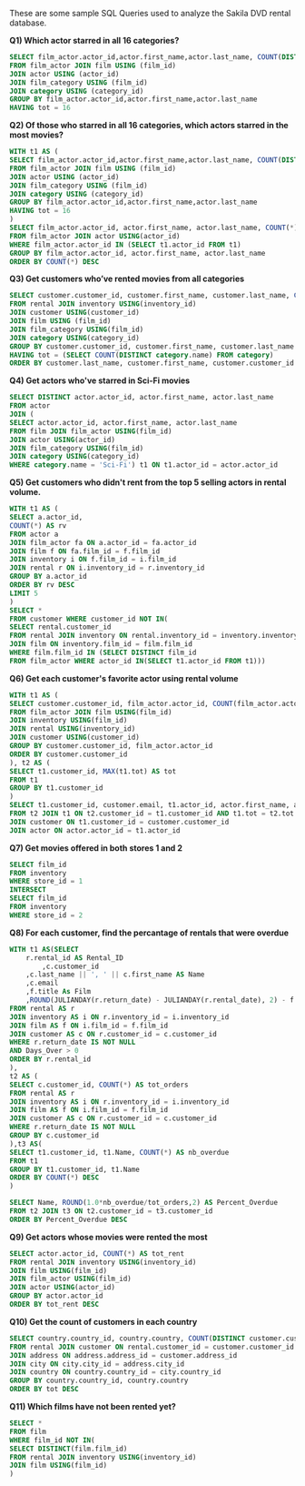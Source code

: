 These are some sample SQL Queries used to analyze the Sakila DVD rental database.

<b>Q1) Which actor starred in all 16 categories?</b>
```sql
SELECT film_actor.actor_id,actor.first_name,actor.last_name, COUNT(DISTINCT category.category_id) AS tot
FROM film_actor JOIN film USING (film_id)
JOIN actor USING (actor_id)
JOIN film_category USING (film_id)
JOIN category USING (category_id)
GROUP BY film_actor.actor_id,actor.first_name,actor.last_name
HAVING tot = 16
```

<b>Q2) Of those who starred in all 16 categories, which actors starred in the most movies?</b>
```sql
WITH t1 AS (
SELECT film_actor.actor_id,actor.first_name,actor.last_name, COUNT(DISTINCT category.category_id) AS tot
FROM film_actor JOIN film USING (film_id)
JOIN actor USING (actor_id)
JOIN film_category USING (film_id)
JOIN category USING (category_id)
GROUP BY film_actor.actor_id,actor.first_name,actor.last_name
HAVING tot = 16
)
SELECT film_actor.actor_id, actor.first_name, actor.last_name, COUNT(*)
FROM film_actor JOIN actor USING(actor_id)
WHERE film_actor.actor_id IN (SELECT t1.actor_id FROM t1)
GROUP BY film_actor.actor_id, actor.first_name, actor.last_name
ORDER BY COUNT(*) DESC
```

<b>Q3) Get customers who’ve rented movies from all categories</b>
```sql
SELECT customer.customer_id, customer.first_name, customer.last_name, COUNT(DISTINCT category.name) AS tot
FROM rental JOIN inventory USING(inventory_id)
JOIN customer USING(customer_id)
JOIN film USING (film_id)
JOIN film_category USING(film_id)
JOIN category USING(category_id)
GROUP BY customer.customer_id, customer.first_name, customer.last_name
HAVING tot = (SELECT COUNT(DISTINCT category.name) FROM category)
ORDER BY customer.last_name, customer.first_name, customer.customer_id
```

<b>Q4) Get actors who've starred in Sci-Fi movies</b>
```sql
SELECT DISTINCT actor.actor_id, actor.first_name, actor.last_name
FROM actor 
JOIN (
SELECT actor.actor_id, actor.first_name, actor.last_name
FROM film JOIN film_actor USING(film_id)
JOIN actor USING(actor_id)
JOIN film_category USING(film_id)
JOIN category USING(category_id)
WHERE category.name = 'Sci-Fi') t1 ON t1.actor_id = actor.actor_id
```

<b>Q5) Get customers who didn't rent from the top 5 selling actors in rental volume.</b>
```sql
WITH t1 AS (
SELECT a.actor_id, 
COUNT(*) AS rv
FROM actor a
JOIN film_actor fa ON a.actor_id = fa.actor_id
JOIN film f ON fa.film_id = f.film_id
JOIN inventory i ON f.film_id = i.film_id
JOIN rental r ON i.inventory_id = r.inventory_id
GROUP BY a.actor_id
ORDER BY rv DESC
LIMIT 5
)
SELECT *
FROM customer WHERE customer_id NOT IN(
SELECT rental.customer_id
FROM rental JOIN inventory ON rental.inventory_id = inventory.inventory_id
JOIN film ON inventory.film_id = film.film_id
WHERE film.film_id IN (SELECT DISTINCT film_id
FROM film_actor WHERE actor_id IN(SELECT t1.actor_id FROM t1)))
```
<b>Q6) Get each customer's favorite actor using rental volume</b>
```sql
WITH t1 AS (
SELECT customer.customer_id, film_actor.actor_id, COUNT(film_actor.actor_id) AS tot
FROM film_actor JOIN film USING(film_id)
JOIN inventory USING(film_id)
JOIN rental USING(inventory_id)
JOIN customer USING(customer_id)
GROUP BY customer.customer_id, film_actor.actor_id
ORDER BY customer.customer_id
), t2 AS (
SELECT t1.customer_id, MAX(t1.tot) AS tot
FROM t1
GROUP BY t1.customer_id
)
SELECT t1.customer_id, customer.email, t1.actor_id, actor.first_name, actor.last_name,t1.tot
FROM t2 JOIN t1 ON t2.customer_id = t1.customer_id AND t1.tot = t2.tot
JOIN customer ON t1.customer_id = customer.customer_id
JOIN actor ON actor.actor_id = t1.actor_id
```
<b>Q7) Get movies offered in both stores 1 and 2</b>
```sql
SELECT film_id
FROM inventory 
WHERE store_id = 1
INTERSECT
SELECT film_id
FROM inventory
WHERE store_id = 2
```
<b>Q8) For each customer, find the percantage of rentals that were overdue</b>
```sql
WITH t1 AS(SELECT
    r.rental_id AS Rental_ID
		,c.customer_id
    ,c.last_name || ', ' || c.first_name AS Name
    ,c.email
    ,f.title As Film
    ,ROUND(JULIANDAY(r.return_date) - JULIANDAY(r.rental_date), 2) - f.rental_duration AS Days_Over
FROM rental AS r
JOIN inventory AS i ON r.inventory_id = i.inventory_id
JOIN film AS f ON i.film_id = f.film_id
JOIN customer AS c ON r.customer_id = c.customer_id
WHERE r.return_date IS NOT NULL
AND Days_Over > 0
ORDER BY r.rental_id
),
t2 AS (
SELECT c.customer_id, COUNT(*) AS tot_orders
FROM rental AS r
JOIN inventory AS i ON r.inventory_id = i.inventory_id
JOIN film AS f ON i.film_id = f.film_id
JOIN customer AS c ON r.customer_id = c.customer_id
WHERE r.return_date IS NOT NULL
GROUP BY c.customer_id
),t3 AS(
SELECT t1.customer_id, t1.Name, COUNT(*) AS nb_overdue
FROM t1
GROUP BY t1.customer_id, t1.Name
ORDER BY COUNT(*) DESC
)

SELECT Name, ROUND(1.0*nb_overdue/tot_orders,2) AS Percent_Overdue
FROM t2 JOIN t3 ON t2.customer_id = t3.customer_id
ORDER BY Percent_Overdue DESC
```

<b>Q9) Get actors whose movies were rented the most</b>
```sql
SELECT actor.actor_id, COUNT(*) AS tot_rent
FROM rental JOIN inventory USING(inventory_id)
JOIN film USING(film_id)
JOIN film_actor USING(film_id)
JOIN actor USING(actor_id)
GROUP BY actor.actor_id
ORDER BY tot_rent DESC	
```


<b>Q10) Get the count of customers in each country</b>
```sql
SELECT country.country_id, country.country, COUNT(DISTINCT customer.customer_id) AS tot
FROM rental JOIN customer ON rental.customer_id = customer.customer_id
JOIN address ON address.address_id = customer.address_id
JOIN city ON city.city_id = address.city_id
JOIN country ON country.country_id = city.country_id
GROUP BY country.country_id, country.country
ORDER BY tot DESC
```

<b>Q11) Which films have not been rented yet?</b>
```sql
SELECT *
FROM film
WHERE film_id NOT IN(
SELECT DISTINCT(film.film_id)
FROM rental JOIN inventory USING(inventory_id)
JOIN film USING(film_id)
)
```


